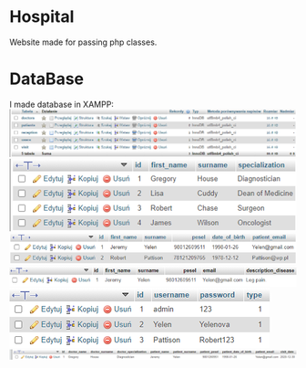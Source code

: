 # Hospital
Website made for passing php classes.
# DataBase
I made database in XAMPP:
![alt text](https://github.com/SirMefju/Hospital/blob/master/database.png)
![alt text](https://github.com/SirMefju/Hospital/blob/master/databasedoctrors.png)
![alt text](https://github.com/SirMefju/Hospital/blob/master/databasepatients.png)
![alt text](https://github.com/SirMefju/Hospital/blob/master/databaseapplications.png)
![alt text](https://github.com/SirMefju/Hospital/blob/master/databaseusers.png)
![alt text](https://github.com/SirMefju/Hospital/blob/master/databasevisit.png)
